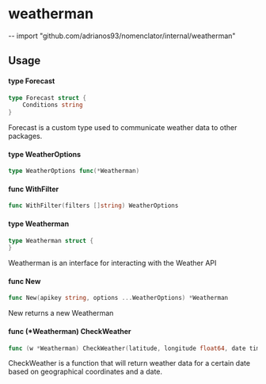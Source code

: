 # weatherman
--
    import "github.com/adrianos93/nomenclator/internal/weatherman"


## Usage

#### type Forecast

```go
type Forecast struct {
	Conditions string
}
```

Forecast is a custom type used to communicate weather data to other packages.

#### type WeatherOptions

```go
type WeatherOptions func(*Weatherman)
```


#### func  WithFilter

```go
func WithFilter(filters []string) WeatherOptions
```

#### type Weatherman

```go
type Weatherman struct {
}
```

Weatherman is an interface for interacting with the Weather API

#### func  New

```go
func New(apikey string, options ...WeatherOptions) *Weatherman
```
New returns a new Weatherman

#### func (*Weatherman) CheckWeather

```go
func (w *Weatherman) CheckWeather(latitude, longitude float64, date time.Time) (Forecast, error)
```
CheckWeather is a function that will return weather data for a certain date
based on geographical coordinates and a date.
